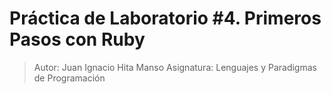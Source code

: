 Práctica de Laboratorio #4. Primeros Pasos con Ruby
======================================================

> Autor: Juan Ignacio Hita Manso
> Asignatura: Lenguajes y Paradigmas de Programación
